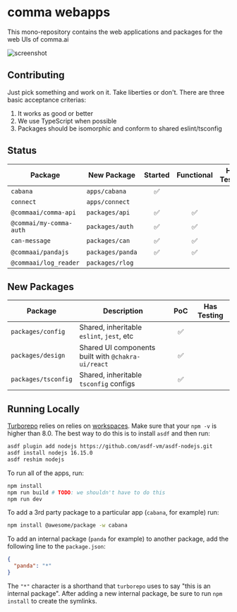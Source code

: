 # comma webapps

This mono-repository contains the web applications and packages for the web UIs of comma.ai

![screenshot](https://github.com/barbinbrad/comma-webapps/blob/main/static/screenshots/light.jpg?raw=true)

## Contributing

Just pick something and work on it. Take liberties or don't. There are three basic acceptance criterias:

1. It works as good or better
2. We use TypeScript when possible
3. Packages should be isomorphic and conform to shared eslint/tsconfig

## Status

| Package                 | New Package      | Started | Functional | Has Testing |
| ----------------------- | ---------------- | :-----: | :--------: | :---------: |
| `cabana`                | `apps/cabana`    |   ✅    |            |             |
| `connect`               | `apps/connect`   |         |            |             |
| `@commaai/comma-api`    | `packages/api`   |   ✅    |     ✅     |             |
| `@commai/my-comma-auth` | `packages/auth`  |   ✅    |     ✅     |             |
| `can-message`           | `packages/can`   |   ✅    |     ✅     |             |
| `@commaai/pandajs`      | `packages/panda` |   ✅    |     ✅     |             |
| `@commaai/log_reader`   | `packages/rlog`  |         |            |             |

## New Packages

| Package             | Description                                        | PoC | Has Testing |
| ------------------- | -------------------------------------------------- | :-: | :---------: |
| `packages/config`   | Shared, inheritable `eslint`, `jest`, etc          | ✅  |             |
| `packages/design`   | Shared UI components built with `@chakra-ui/react` | ✅  |             |
| `packages/tsconfig` | Shared, inheritable `tsconfig` configs             | ✅  |             |

## Running Locally

[Turborepo](https://turborepo.org/) relies on relies on [workspaces](https://docs.npmjs.com/cli/v8/using-npm/workspaces). Make sure that your `npm -v` is higher than 8.0. The best way to do this is to install `asdf` and then run:

```bash
asdf plugin add nodejs https://github.com/asdf-vm/asdf-nodejs.git
asdf install nodejs 16.15.0
asdf reshim nodejs
```

To run all of the apps, run:

```bash
npm install
npm run build # TODO: we shouldn't have to do this
npm run dev
```

To add a 3rd party package to a particular app (`cabana`, for example) run:

```bash
npm install @awesome/package -w cabana
```

To add an internal package (`panda` for example) to another package, add the following line to the `package.json`:

```json
{
  "panda": "*"
}
```

The `"*"` character is a shorthand that `turborepo` uses to say "this is an internal package". After adding a new internal package, be sure to run `npm install` to create the symlinks.
